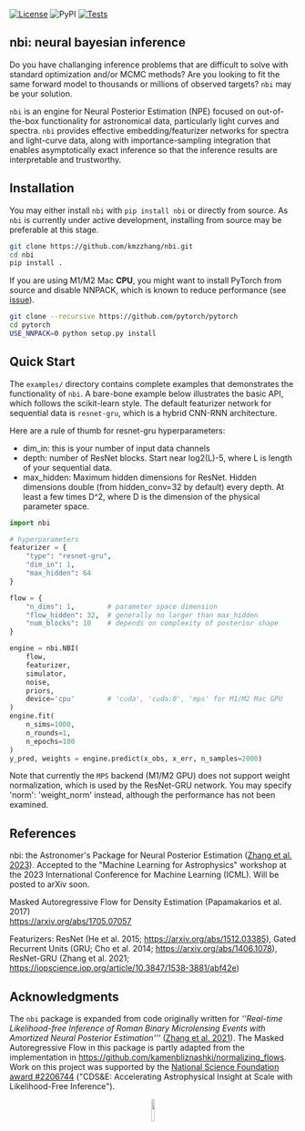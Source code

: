 [![License](https://img.shields.io/badge/License-BSD_3--Clause-blue.svg)](https://opensource.org/licenses/BSD-3-Clause) ![PyPI](https://img.shields.io/pypi/v/nbi)
[![Tests](https://github.com/kmzzhang/nbi/actions/workflows/tests.yml/badge.svg)](https://github.com/kmzzhang/nbi/actions/workflows/tests.yml)


## nbi: neural bayesian inference

Do you have challanging inference problems that are difficult to solve with standard optimization and/or MCMC methods?
Are you looking to fit the same forward model to thousands or millions of observed targets?
`nbi` may be your solution. 

`nbi` is an engine for Neural Posterior Estimation (NPE) focused on out-of-the-box functionality for astronomical data,
particularly light curves and spectra.
`nbi` provides effective embedding/featurizer networks for spectra and light-curve data, along
with importance-sampling integration that enables asymptotically exact inference so that the inference results are
interpretable and trustworthy.

## Installation

You may either install `nbi` with `pip install nbi` or directly from source. As `nbi` is currently under active development,
installing from source may be preferable at this stage.

```bash
git clone https://github.com/kmzzhang/nbi.git
cd nbi
pip install .
```

If you are using M1/M2 Mac **CPU**, you might want to install PyTorch from source and disable NNPACK, which is known to
reduce performance (see [issue](https://github.com/pytorch/pytorch/issues/107534)).
```bash
git clone --recursive https://github.com/pytorch/pytorch
cd pytorch
USE_NNPACK=0 python setup.py install
```

## Quick Start

The `examples/` directory contains complete examples that demonstrates the functionality of `nbi`. A bare-bone
example below illustrates the basic API, which follows the scikit-learn style. The default featurizer network for
sequential data is `resnet-gru`, which is a hybrid CNN-RNN architecture.

Here are a rule of thumb for resnet-gru hyperparameters:
* dim_in: this is your number of input data channels
* depth: number of ResNet blocks. Start near log2(L)-5, where L is length of your sequential data.
* max_hidden: Maximum hidden dimensions for ResNet. Hidden dimensions double (from hidden_conv=32 by default) every 
  depth. At least a few times D^2, where D is the dimension of the physical parameter space.

```python
import nbi

# hyperparameters
featurizer = {
    "type": "resnet-gru",
    "dim_in": 1,
    "max_hidden": 64
}

flow = {
    "n_dims": 1,        # parameter space dimension
    "flow_hidden": 32,  # generally no larger than max_hidden
    "num_blocks": 10    # depends on complexity of posterior shape
}

engine = nbi.NBI(
    flow,
    featurizer,
    simulator,
    noise,
    priors,
    device='cpu'        # 'cuda', 'cuda:0', 'mps' for M1/M2 Mac GPU
)
engine.fit(
    n_sims=1000,
    n_rounds=1,
    n_epochs=100
)
y_pred, weights = engine.predict(x_obs, x_err, n_samples=2000)
```

Note that currently the `MPS` backend (M1/M2 GPU) does not support weight normalization, 
which is used by the ResNet-GRU network. You may specify 'norm': 'weight_norm' instead, although
the performance has not been examined.

## References

nbi: the Astronomer's Package for Neural Posterior Estimation 
([Zhang et al. 2023](https://ml4astro.github.io/icml2023/assets/71.pdf)). 
Accepted to the "Machine Learning for Astrophysics" workshop at the 2023 
International Conference for Machine Learning (ICML). Will be posted to arXiv soon.

Masked Autoregressive Flow for Density Estimation (Papamakarios et al. 2017)\
https://arxiv.org/abs/1705.07057

Featurizers: ResNet (He et al. 2015; https://arxiv.org/abs/1512.03385), Gated Recurrent Units
(GRU; Cho et al. 2014; https://arxiv.org/abs/1406.1078), 
ResNet-GRU (Zhang et al. 2021; https://iopscience.iop.org/article/10.3847/1538-3881/abf42e)



## Acknowledgments
The `nbi` package is expanded from code originally written for *''Real-time Likelihood-free Inference of Roman Binary Microlensing Events
with Amortized Neural Posterior Estimation'''* ([Zhang et al. 2021](https://iopscience.iop.org/article/10.3847/1538-3881/abf42e)).
The Masked Autoregressive Flow in this package is partly adapted from the implementation in
https://github.com/kamenbliznashki/normalizing_flows.
Work on this project was supported by the [National Science Foundation award #2206744](https://www.nsf.gov/awardsearch/showAward?AWD_ID=2206744&HistoricalAwards=false) ("CDS&E: Accelerating Astrophysical Insight at Scale with Likelihood-Free Inference").

<center><img src="https://www.nsf.gov/policies/images/NSF_Official_logo.svg" width="10%"></center>

